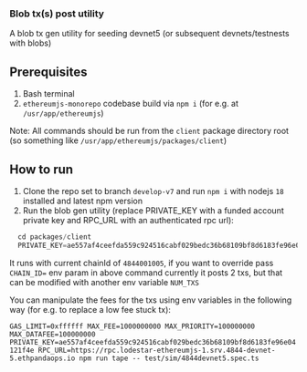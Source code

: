 ### Blob tx(s) post utility

A blob tx gen utility for seeding devnet5 (or subsequent devnets/testnests with blobs)

## Prerequisites

1. Bash terminal
2. `ethereumjs-monorepo` codebase build via `npm i` (for e.g. at `/usr/app/ethereumjs`)

Note: All commands should be run from the `client` package directory root (so something like `/usr/app/ethereumjs/packages/client`)

## How to run

1. Clone the repo set to branch `develop-v7` and run `npm i` with nodejs `18` installed and latest npm version
2. Run the blob gen utility (replace PRIVATE_KEY with a funded account private key and RPC_URL with an authenticated rpc url):

```ts
  cd packages/client
  PRIVATE_KEY=ae557af4ceefda559c924516cabf029bedc36b68109bf8d6183fe96e04121f4e RPC_URL=https://rpc.lodestar-ethereumjs-1.srv.4844-devnet-5.ethpandaops.io npm run tape -- test/sim/4844devnet5.spec.ts
```

It runs with current chainId of `4844001005`, if you want to override pass `CHAIN_ID=` env param in above command
currently it posts 2 txs, but that can be modified with another env variable `NUM_TXS`

You can manipulate the fees for the txs using env variables in the following way (for e.g. to replace a low fee stuck tx):

`GAS_LIMIT=0xffffff MAX_FEE=1000000000 MAX_PRIORITY=100000000 MAX_DATAFEE=100000000 PRIVATE_KEY=ae557af4ceefda559c924516cabf029bedc36b68109bf8d6183fe96e04121f4e RPC_URL=https://rpc.lodestar-ethereumjs-1.srv.4844-devnet-5.ethpandaops.io npm run tape -- test/sim/4844devnet5.spec.ts`
